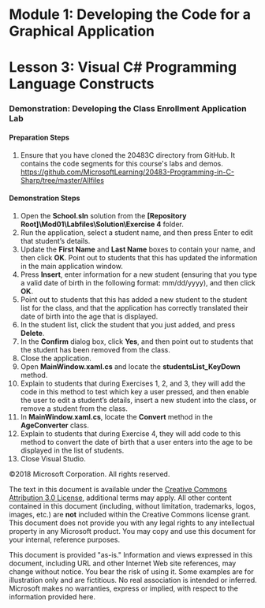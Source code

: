 # Module 1:  Developing the Code for a Graphical Application

# Lesson 3:  Visual C# Programming Language Constructs

### Demonstration: Developing the Class Enrollment Application Lab

#### Preparation Steps

1. Ensure that you have cloned the 20483C directory from GitHub. It contains the code segments for this course's labs and demos. https://github.com/MicrosoftLearning/20483-Programming-in-C-Sharp/tree/master/Allfiles

#### Demonstration Steps

1. Open the **School.sln** solution from the
    **[Repository Root]\\Mod01\\Labfiles\\Solution\\Exercise 4** folder.
2. Run the application, select a student name, and then press Enter to edit
    that student’s details.
3. Update the **First Name** and **Last Name** boxes to contain your name, and
    then click **OK**. Point out to students that this has updated the
    information in the main application window.
4. Press **Insert**, enter information for a new student (ensuring that you type a
    valid date of birth in the following format: mm/dd/yyyy), and then click
    **OK**.
5. Point out to students that this has added a new student to the student list
    for the class, and that the application has correctly translated their date
    of birth into the age that is displayed.
6. In the student list, click the student that you just added, and press
    **Delete**.
7. In the **Confirm** dialog box, click **Yes**, and then point out to students
    that the student has been removed from the class.
8. Close the application.
9. Open **MainWindow.xaml.cs** and locate the **studentsList_KeyDown** method.
10. Explain to students that during Exercises 1, 2, and 3, they will add the
    code in this method to test which key a user pressed, and then enable the
    user to edit a student’s details, insert a new student into the class, or
    remove a student from the class.
11. In **MainWindow.xaml.cs**, locate the **Convert** method in the
    **AgeConverter** class.
12. Explain to students that during Exercise 4, they will add code to this
    method to convert the date of birth that a user enters into the age to be
    displayed in the list of students.
13. Close Visual Studio.

©2018 Microsoft Corporation. All rights reserved.

The text in this document is available under the  [Creative Commons Attribution 3.0 License](https://creativecommons.org/licenses/by/3.0/legalcode), additional terms may apply. All other content contained in this document (including, without limitation, trademarks, logos, images, etc.) are  **not**  included within the Creative Commons license grant. This document does not provide you with any legal rights to any intellectual property in any Microsoft product. You may copy and use this document for your internal, reference purposes.

This document is provided &quot;as-is.&quot; Information and views expressed in this document, including URL and other Internet Web site references, may change without notice. You bear the risk of using it. Some examples are for illustration only and are fictitious. No real association is intended or inferred. Microsoft makes no warranties, express or implied, with respect to the information provided here.
